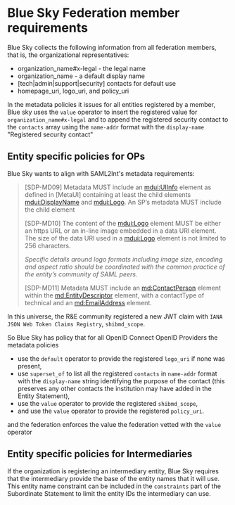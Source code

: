 # Blue Sky Federation member requirements

Blue Sky collects the following information from all federation members, that is, the organizational representatives:

* organization_name#x-legal - the legal name
* organization_name - a default display name
* [tech|admin|support|security] contacts for default use
* homepage_uri, logo_uri, and policy_uri

In the metadata policies it issues for all entities registered by a member, Blue sky uses the `value` operator to insert the registered value for  `organization_name#x-legal` and to append the registered security contact to the `contacts` array using the `name-addr` format with the `display-name` "Registered security contact"

## Entity specific policies for OPs

Blue Sky wants to align with SAML2Int's metadata requirements:

> [SDP-MD09] Metadata MUST include an <mdui:UIInfo> element as defined in [MetaUI] containing at least the child elements <mdui:DisplayName> and <mdui:Logo>. An SP’s metadata MUST include the child element <PrivacyStatementURL>
>
> [SDP-MD10] The content of the <mdui:Logo> element MUST be either an https URL or an in-line image embedded in a data URI element. The size of the data URI used in a <mdui:Logo> element is not limited to 256 characters.
>
> _Specific details around logo formats including image size, encoding and aspect ratio should be coordinated with the common practice of the entity’s community of SAML peers._
>
> [SDP-MD11] Metadata MUST include an <md:ContactPerson> element within the <md:EntityDescriptor> element, with a contactType of technical and an <md:EmailAddress> element.

In this universe, the R&E community registered a new JWT claim with `IANA JSON Web Token Claims Registry`, `shibmd_scope`.

So Blue Sky has policy that for all OpenID Connect OpenID Providers the metadata policies

* use the `default` operator to provide the registered `logo_uri` if none was present,
* use  `superset_of` to list all the registered `contacts` in  `name-addr` format with the `display-name`  string identifying the purpose of the contact (this preserves any other contacts the institution may have added in the Entity Statement),
* use the `value` operator to provide the registered `shibmd_scope`,
* and use the `value` operator to provide the registered `policy_uri`.

 and the federation enforces the value the  federation vetted with the `value` operator

## Entity specific policies for Intermediaries

If the organization is registering an intermediary entity, Blue Sky requires that the intermediary provide the base of the entity names that it will use. This entity name constraint can be included in the `constraints` part of the Subordinate Statement to limit the entity IDs the intermediary can use.
